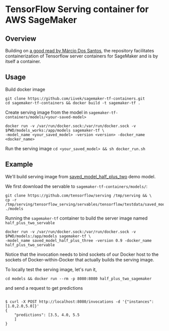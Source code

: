 # TensorFlow Serving container for AWS SageMaker

## Overview

Building on [a good read by Márcio Dos Santos](https://medium.com/ml-bytes/how-to-create-a-tensorflow-serving-container-for-aws-sagemaker-4853842c9751),
the repository facilitates containerization of Tensorflow server
containers for SageMaker and is by itself a container.

## Usage

Build docker image
```
git clone https://github.com/iivek/sagemaker-tf-containers.git
cd sagemaker-tf-containers && docker build -t sagemaker-tf .
```

Create serving image from the model in `sagemaker-tf-containers/models/<your-saved-model>`
```
docker run -v /var/run/docker.sock:/var/run/docker.sock -v $PWD/models_works:/app/models sagemaker-tf \
-model_name <your_saved_model> -version <version> -docker_name <docker_name>
```

Run the serving image `cd <your_saved_model> && sh docker_run.sh`


## Example
We'll build serving image from [saved_model_half_plus_two](https://www.tensorflow.org/tfx/serving/docker) demo model.

We first download the servable to `sagemaker-tf-containers/models/`:
```
git clone https://github.com/tensorflow/serving /tmp/serving && \
cp -r /tmp/serving/tensorflow_serving/servables/tensorflow/testdata/saved_model_half_plus_three ./models
```
Running the `sagemaker-tf` container to build the server image named `half_plus_two_servable` 
```
docker run -v /var/run/docker.sock:/var/run/docker.sock -v $PWD/models:/app/models sagemaker-tf \
-model_name saved_model_half_plus_three -version 0.9 -docker_name half_plus_two_servable
```
Notice that the invocation needs to bind sockets of our Docker host to the sockets of Docker-within-Docker that actually builds the
serving image.

To locally test the serving image, let's run it,
```
cd models && docker run --rm -p 8080:8080 half_plus_two_sagemaker
```
and send a request to get predictions
```

$ curl -X POST http://localhost:8080/invocations -d '{"instances": [1.0,2.0,5.0]}'   
{
    "predictions": [3.5, 4.0, 5.5
    ]
}
```